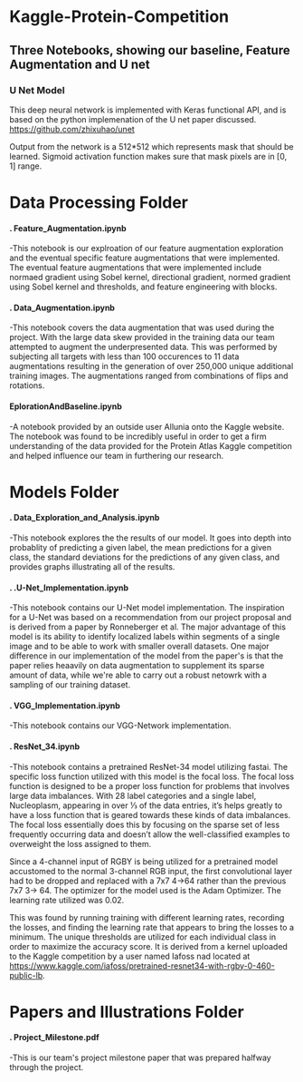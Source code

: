 # Kaggle-Protein-Competition

## Three Notebooks, showing our baseline, Feature Augmentation and U net


### U Net Model


This deep neural network is implemented with Keras functional API, and is based on the python implemenation of the U net paper discussed. 
https://github.com/zhixuhao/unet

Output from the network is a 512*512 which represents mask that should be learned. Sigmoid activation function
makes sure that mask pixels are in \[0, 1\] range.


# Data Processing Folder

#### .      Feature_Augmentation.ipynb
 -This notebook is our explroation of our feature augmentation exploration and the eventual specific feature augmentations that were implemented. The eventual feature augmentations that were implemented include normaed gradient using Sobel kernel, directional gradient, normed gradient using Sobel kernel and thresholds, and feature engineering with blocks. 

#### .      Data_Augmentation.ipynb
 -This notebook covers the data augmentation that was used during the project. With the large data skew provided in the training data our team attempted to augment the underpresented data. This was performed by subjecting all targets with less than 100 occurences to 11 data augmentations resulting in the generation of over 250,000 unique additional training images. The augmentations ranged from combinations of flips and rotations.


####        EplorationAndBaseline.ipynb
 -A notebook provided by an outside user Allunia onto the Kaggle website. The notebook was found to be incredibly useful in order to get a firm understanding of the data provided for the Protein Atlas Kaggle competition and helped influence our team in furthering our research.
 
 
 # Models Folder
 
 #### .      Data_Exploration_and_Analysis.ipynb
 -This notebook explores the the results of our model. It goes into depth into probablity of predicting a given label, the mean predictions for a given class, the standard deviations for the predictions of any given class, and provides graphs illustrating all of the results.
 
  #### .      .U-Net_Implementation.ipynb
 -This notebook contains our U-Net model implementation. The inspiration for a U-Net was based on a recommendation from our project proposal and is derived from a paper by Ronneberger et al. The major advantage of this model is its ability to identify localized labels within segments of a single image and to be able to work with smaller overall datasets. One major difference in our implementation of the model from the paper's is that the paper relies heaavily on data augmentation to supplement its sparse amount of data, while we're able to carry out a robust netowrk with a sampling of our training dataset.

   #### .      VGG_Implementation.ipynb
 -This notebook contains our VGG-Network implementation. 
 
  #### .      ResNet_34.ipynb
 -This notebook contains a pretrained ResNet-34 model utilizing fastai. The specific loss function utilized with this model is the focal loss. The focal loss function is designed to be a proper loss function for problems that involves large data imbalances. With 28 label categories and a single label, Nucleoplasm, appearing in over ⅓ of the data entries, it’s helps greatly to have a loss function that is geared towards these kinds of data imbalances. The focal loss essentially does this by focusing on the sparse set of less frequently occurring data and doesn’t allow the well-classified examples to overweight the loss assigned to them.
	
Since a 4-channel input of RGBY is being utilized for a pretrained model accustomed to the normal 3-channel RGB input, the first convolutional layer had to be dropped and replaced with a 7x7 4->64 rather than the previous 7x7 3-> 64. The optimizer for the model used is the Adam Optimizer. The learning rate utilized was 0.02. 
 
 This was found by running training with different learning rates, recording the losses, and finding the learning rate that appears to bring the losses to a minimum. The unique thresholds are utilized for each individual class in order to maximize the accuracy score. 
 	It is derived from a kernel uploaded to the Kaggle competition by a user named Iafoss nad located at https://www.kaggle.com/iafoss/pretrained-resnet34-with-rgby-0-460-public-lb. 
	
	
	
 # Papers and Illustrations Folder
 
 
   #### .      Project_Milestone.pdf
 -This is our team's project milestone paper that was prepared halfway through the project.

